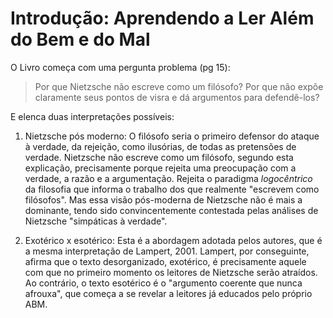 # Introdução: Aprendendo a Ler Além do Bem e do Mal

O Livro começa com uma pergunta problema (pg 15):

> Por que Nietzsche não escreve como um filósofo? Por que não expõe claramente seus pontos de visra e dá argumentos para defendê-los?

E elenca duas interpretações possíveis:

1. Nietzsche pós moderno: O filósofo seria o primeiro defensor do ataque à verdade, da rejeição, como ilusórias, de todas as pretensões de verdade. Nietzsche não escreve como um filósofo, segundo esta explicação, precisamente porque rejeita uma preocupação com a verdade, a razão e a argumentação. Rejeita o paradigma _logocêntrico_ da filosofia que informa o trabalho dos que realmente "escrevem como filósofos". Mas essa visão pós-moderna de Nietzsche não é mais a dominante, tendo sido convincentemente contestada pelas análises de Nietzsche "simpáticas à verdade".

2. Exotérico x esotérico: Esta é a abordagem adotada pelos autores, que é a mesma interpretação de Lampert, 2001. Lampert, por conseguinte, afirma que o texto desorganizado, exotérico, é precisamente aquele com que no primeiro momento os leitores de Nietzsche serão atraídos. Ao contrário, o texto esotérico é o "argumento coerente que nunca afrouxa", que começa a se revelar a leitores já educados pelo próprio ABM.
